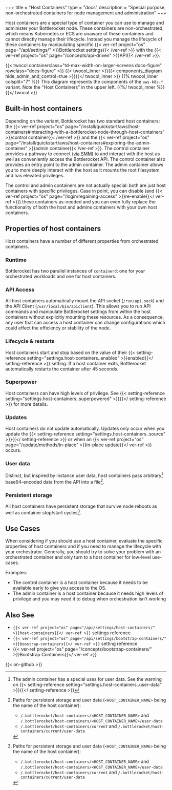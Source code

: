 +++
title = "Host Containers"
type = "docs"
description = "Special purpose, non-orchestrated containers for node management and administration" 
+++

Host containers are a special type of container you can use to manage and administer your Bottlerocket node.
These containers are non-orchestrated, which means Kubernetes or ECS are unaware of these containers and cannot directly manage their lifecycle.
Instead you manage the lifecycle of these containers by manipulating specific {{< ver-ref project="os" page="/api/settings/" >}}Bottlerocket settings{{< /ver-ref >}} with the {{< ver-ref project="os" page="/concepts/api-driven" >}}API{{< /ver-ref >}}.

{{< twocol
    containerclass="td-max-width-on-larger-screens docs-figure"
    rowclass="docs-figure" >}}
    {{< twocol_inner >}}{{< components_diagram hide_admin_and_control=true >}}{{</ twocol_inner >}}
    {{% twocol_inner colsplit="7" %}} This diagram represents the components of the `aws-k8s-*` variant.
    Note the "Host Containers" in the upper left.
    {{%/ twocol_inner %}}
{{</ twocol >}}

## Built-in host containers

Depending on the variant, Bottlerocket has two standard host containers: the {{< ver-ref project="os" page="/install/quickstart/aws/host-containers#interacting-with-a-bottlerocket-node-through-host-containers" >}}control container{{< /ver-ref >}} and the {{< ver-ref project="os" page="/install/quickstart/aws/host-containers#exploring-the-admin-container" >}}admin container{{< /ver-ref >}}.
The control container provides a pathway to connect ([via SMM](https://docs.aws.amazon.com/systems-manager/latest/userguide/ssm-agent.html)) to and interact with the host as well as conveniently access the Bottlerocket API.
The control container also provides an entry point to the admin container.
The admin container allows you to more deeply interact with the host as it mounts the root filesystem and has elevated privileges.

The control and admin containers are not actually special: both are just host containers with specific privileges.
Case in point, you can disable (and {{< ver-ref project="os" page="/login/regaining-access" >}}re-enable{{</ ver-ref >}}) these containers as-needed and you can even fully replace the functionality of both the host and admins containers with your own host containers.

## Properties of host containers

Host containers have a number of different properties from orchestrated containers.

### Runtime

Bottlerocket has two parallel instances of `containerd`: one for your orchestrated workloads and one for host containers.

### API Access

All host containers automatically mount the API socket (`/run/api.sock`) and the API Client (`/usr/local/bin/apiclient`).
This allows you to run API commands and manipulate Bottlerocket settings from within the host containers without explicitly mounting these resources.
As a consequence, any user that can access a host container can change configurations which could effect the efficiency or stability of the node.

### Lifecycle & restarts

Host containers start and stop based on the value of their {{< setting-reference setting="settings.host-containers.<container>.enabled" >}}enabled{{</ setting-reference >}} setting.
If a host container exits, Bottlerocket automatically restarts the container after 45 seconds.

### Superpower

Host containers can have high levels of privilege.
See {{< setting-reference setting="settings.host-containers.<container>.superpowered" >}}{{</ setting-reference >}} for more details.

### Updates

Host containers do not update automatically.
Updates only occur when you update the {{< setting-reference setting="settings.host-containers.<container>.source" >}}{{</ setting-reference >}} or when an {{< ver-ref project="os" page="/update/methods/in-place" >}}in-place update{{</ ver-ref >}} occurs.

### User data

Distinct, but inspired by instance user data, host containers pass arbitrary[^1] base64-encoded data from the API into a file[^2].

### Persistent storage

All host containers have persistent storage that survive node reboots as well as container stop/start cycles[^2].

## Use Cases

When considering if you should use a host container, evaluate the specific properties of host containers and if you need to manage the lifecycle with your orchestrator.
Generally, you should try to solve your problem with an orchestrated container and only turn to a host container for low-level use-cases.

Examples:

- The control container is a host container because it needs to be available early to give you access to the OS.
- The admin container is a host container because it needs high levels of privilege and you may need it to debug when orchestration isn't working

## Also See

- `{{< ver-ref project="os" page="/api/settings/host-containers/" >}}host-containers{{</ ver-ref >}}` settings reference
- `{{< ver-ref project="os" page="/api/settings/bootstrap-containers/" >}}boostrap-containers{{</ ver-ref >}}` setting reference
- {{< ver-ref project="os" page="/concepts/bootstrap-containers/" >}}Bootstrap Containers{{</ ver-ref >}}

[^1]: The admin container has a special uses for user data. See the warning on {{< setting-reference setting="settings.host-containers.<container>.user-data" >}}{{</ setting-reference >}}
[^2]: Paths for persistent storage and user data (`<HOST_CONTAINER_NAME>` being the name of the host container):

    - `/.bottlerocket/host-containers/<HOST_CONTAINER_NAME>` and `/.bottlerocket/host-containers/<HOST_CONTAINER_NAME>/user-data` 
    - `/.bottlerocket/host-containers/current` and `/.bottlerocket/host-containers/current/user-data`

{{< on-github >}}

